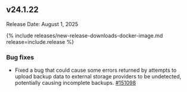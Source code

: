 ## v24.1.22

Release Date: August 1, 2025

{% include releases/new-release-downloads-docker-image.md release=include.release %}

<h3 id="v24-1-22-bug-fixes">Bug fixes</h3>

- Fixed a bug that could cause some errors returned by attempts to upload backup data to external storage providers to be undetected, potentially causing incomplete backups.
 [#151098][#151098]


[#151098]: https://github.com/cockroachdb/cockroach/pull/151098
